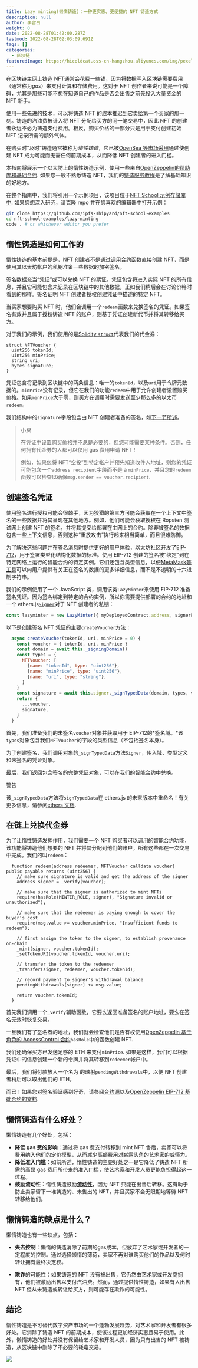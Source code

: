 ```yaml
---
title: Lazy minting(懒惰铸造)：一种更实惠、更便捷的 NFT 铸造方式
description: null
author: 李留白
weight: 0
date: 2022-08-28T01:42:00.287Z
lastmod: 2022-08-28T02:03:09.691Z
tags: []
categories:
  - 区块链
featuredImage: https://hicoldcat.oss-cn-hangzhou.aliyuncs.com/img/pexels-steve-johnson-1812960.jpg
---
```


在区块链主网上铸造 NFT通常会花费一些钱，因为将数据写入区块链需要费用（通常称为*gas*）来支付计算和存储费用。这对于 NFT 创作者来说可能是一个障碍，尤其是那些可能不想在知道自己的作品是否会出售之前先投入大量资金的 NFT 新手。

使用一些先进的技术，可以将铸造 NFT 的成本推迟到它卖给第一个买家的那一刻。铸造的汽油费被计入将 NFT 分配给买方的同一笔交易中，因此 NFT 的创建者永远不必为铸造支付费用。相反，购买价格的一部分只是用于支付创建初始 NFT 记录所需的额外气体。

在购买时“及时”铸造通常被称为*惰性铸造*，它已被[OpenSea 等市场采用](https://opensea.io/blog/announcements/introducing-the-collection-manager/)通过使创建 NFT 成为可能而无需任何前期成本，从而降低 NFT 创建者的进入门槛。

本指南将展示一个以太坊上的惰性铸造示例，使用一些来自[OpenZeppelin的帮助库和基础合约](https://openzeppelin.com/contracts/). 如果您一般不熟悉铸造 NFT，我们的[铸造服务教程](https://nftschool.dev/tutorial/minting-service/)是了解基础知识的好地方。

在整个指南中，我们将引用一个示例项目，该项目位于[NFT School 示例存储库中](https://github.com/ipfs-shipyard/nft-school-examples). 如果您想深入研究，请克隆 repo 并在您喜欢的编辑器中打开示例：

```bash
git clone https://github.com/ipfs-shipyard/nft-school-examples
cd nft-school-examples/lazy-minting
code . # or whichever editor you prefer
```

## 惰性铸造是如何工作的

惰性铸造的基本前提是，NFT 创建者不是通过调用合约函数直接创建 NFT，而是使用其以太坊帐户的私钥准备一些数据的加密签名。

签名数据充当“凭证”或可以兑换 NFT 的票证。凭证包含将进入实际 NFT 的所有信息，并且它可能包含未记录在区块链中的其他数据，正如我们稍后会在讨论价格时看到的那样。签名证明 NFT 创建者授权创建凭证中描述的特定 NFT。

当买家想要购买 NFT 时，他们会调用一个`redeem`函数来兑换签名的凭证。如果签名有效并且属于授权铸造 NFT 的账户，则基于凭证创建新代币并将其转移给买方。

对于我们的示例，我们使用的是[Solidity `struct`](https://docs.soliditylang.org/en/v0.4.24/types.html#structs)代表我们的代金券：

```solidity
struct NFTVoucher {
  uint256 tokenId;
  uint256 minPrice;
  string uri;
  bytes signature;
}
```

凭证包含将记录到区块链中的两条信息：唯一的`tokenId`，以及`uri`用于令牌元数据的。`minPrice`没有记录，但它在我们的功能`redeem`中用于允许创建者设置购买价格。如果`minPrice`大于零，则买方在调用时需要发送至少那么多的以太币`redeem`。

我们结构中的`signature`字段包含由 NFT 创建者准备的签名，如[下一节所述](#创建签名凭证)。

> 小费
>
> 在凭证中设置购买价格并不总是必要的，但您可能需要某种条件。否则，任何拥有代金券的人都可以仅用 gas 费用申请 NFT！
>
> 例如，如果您将 NFT“空投”到特定帐户并预先知道收件人地址，则您的凭证可能包含一个`address recipient`字段而不是 a `minPrice`，并且您的`redeem`函数可以检查以确保`msg.sender == voucher.recipient`.

## 创建签名凭证

使用签名进行授权可能会很棘手，因为狡猾的第三方可能会获取在一个上下文中签名的一些数据并将其呈现在其他地方。例如，他们可能会获取授权在 Ropsten 测试网上创建 NFT 的签名，并将其提交给部署在主网上的合约。除非被签名的数据包含一些上下文信息，否则这种“重放攻击”执行起来相当简单，而且很难防御。

为了解决这些问题并在签名消息时提供更好的用户体验，以太坊社区开发了[EIP-712](https://eips.ethereum.org/EIPS/eip-712)，用于签署类型化结构化数据的标准。使用 EIP-712 创建的签名被“绑定”到在特定网络上运行的智能合约的特定实例。它们还包含类型信息，以便[MetaMask等工具](https://metamask.io/)可以向用户提供有关正在签名的数据的更多详细信息，而不是不透明的十六进制字符串。

我们的示例使用了一个 JavaScript 类，调用该类`LazyMinter`来使用 EIP-712 准备签名凭证。因为签名绑定到特定的合约实例，所以你需要提供部署的合约的地址和一个 ethers.js[`Signer`](https://docs.ethers.io/v5/api/signer/)对于 NFT 创建者的私钥：

```js
const lazyminter = new LazyMinter({ myDeployedContract.address, signerForMinterAccount })
```

以下是创建签名 NFT 凭证的主要`createVoucher`方法：

```js
  async createVoucher(tokenId, uri, minPrice = 0) {
    const voucher = { tokenId, uri, minPrice }
    const domain = await this._signingDomain()
    const types = {
      NFTVoucher: [
        {name: "tokenId", type: "uint256"},
        {name: "minPrice", type: "uint256"},
        {name: "uri", type: "string"},  
      ]
    }
    const signature = await this.signer._signTypedData(domain, types, voucher)
    return {
      ...voucher,
      signature,
    }
  }
```

首先，我们准备我们的未签名`voucher`对象并获取用于 EIP-712的*签名域。*该`types`对象包含我们`NFTVoucher`的字段的类型信息（不包括签名本身）。

为了创建签名，我们调用对象的`_signTypedData`方法`Signer`，传入域、类型定义和未签名的凭证对象。

最后，我们返回包含签名的完整凭证对象，可以在我们的智能合约中兑换。

警告

该`_signTypedData`方法将`signTypedData`在 ethers.js 的未来版本中重命名！有关更多信息，请参阅[ethers 文档](https://docs.ethers.io/v5/api/signer/#Signer-signTypedData).

## 在链上兑换代金券

为了让惰性铸造发挥作用，我们需要一个 NFT 购买者可以调用的智能合约功能，该功能将铸造他们想要的 NFT 并将其分配到他们的账户，所有这些都在一次交易中完成。我们的叫`redeem`：

```solidity
  function redeem(address redeemer, NFTVoucher calldata voucher) public payable returns (uint256) {
    // make sure signature is valid and get the address of the signer
    address signer = _verify(voucher);

    // make sure that the signer is authorized to mint NFTs
    require(hasRole(MINTER_ROLE, signer), "Signature invalid or unauthorized");

    // make sure that the redeemer is paying enough to cover the buyer's cost
    require(msg.value >= voucher.minPrice, "Insufficient funds to redeem");

    // first assign the token to the signer, to establish provenance on-chain
    _mint(signer, voucher.tokenId);
    _setTokenURI(voucher.tokenId, voucher.uri);
    
    // transfer the token to the redeemer
    _transfer(signer, redeemer, voucher.tokenId);

    // record payment to signer's withdrawal balance
    pendingWithdrawals[signer] += msg.value;

    return voucher.tokenId;
  }
```

首先我们调用一个`_verify`辅助函数，它要么返回准备签名的账户地址，要么在签名无效时恢复交易。

一旦我们有了签名者的地址，我们就会检查他们是否有权使用[OpenZeppelin 基于角色的 AccessControl 合约](https://docs.openzeppelin.com/contracts/4.x/access-control)`hasRole`中的函数创建 NFT[](https://docs.openzeppelin.com/contracts/4.x/access-control).

我们还确保买方已发送足够的 ETH 来支付`minPrice`. 如果是这样，我们可以根据凭证中的信息创建一个新的令牌并将其转移到`redeemer`帐户中。

最后，我们将付款放入一个名为 的映射`pendingWithdrawals`中，以便 NFT 创建者稍后可以取出他们的 ETH。

而已！如果您对签名验证感到好奇，请参阅[合约源](https://github.com/ipfs-shipyard/nft-school-examples/blob/main/lazy-minting/contracts/LazyNFT.sol)以及[OpenZeppelin EIP-712 基础合约的文档](https://docs.openzeppelin.com/contracts/4.x/api/utils#EIP712).

## 懒惰铸造有什么好处？

懒惰铸造有几个好处，包括：

- **降低 gas 费的影响**：通过将 gas 费支付转移到 mint NFT 售后，卖家可以将费用纳入他们的定价模型，从而减少高额费用对崭露头角的艺术家的威慑力。
- **降低准入门槛**：如前所述，惰性铸造的主要好处之一是它降低了铸造 NFT 所需的高昂 gas 费用所带来的准入门槛，使艺术家和开发人员更能负担得起这一过程。
- **鼓励流动性**：惰性铸造鼓励[**流动性**](https://phemex.com/academy/measure-liquidity-and-use-it-to-make-trading-decisions)，因为 NFT 只能在出售后转移。这有助于防止卖家留下一堆铸造的、未售出的 NFT，并且买家不会无限期地等待 NFT 转移给他们。

## 懒惰铸造的缺点是什么？

懒惰铸造也有一些缺点，包括：

- **失去控制**：懒惰的铸造消除了前期的gas成本，但放弃了艺术家或开发者的一定程度的控制。通过选择懒惰的薄荷，卖家不再对谁购买他们的作品以及何时转让拥有最终决定权。

- **欺诈**的可能性：如果铸造的 NFT 没有被出售，它仍然由艺术家或开发商拥有，他们被激励出售以支付汽油费。然而，通过提供惰性铸造，如果有人出售 NFT 但从未铸造或转让给买方，则可能存在欺诈的可能性。

## 结论

惰性铸造是不可替代数字资产市场的一个蓬勃发展趋势，对艺术家和开发者有很多好处。它消除了铸造 NFT 的前期成本，使该过程更加经济实惠且易于使用。此外，懒惰铸造的好处并没有保留给艺术家和开发人员，因为只有出售的 NFT 被铸造，从区块链中删除了不必要的耗电交易。

![](https://hicoldcat.oss-cn-hangzhou.aliyuncs.com/img/my.png)

